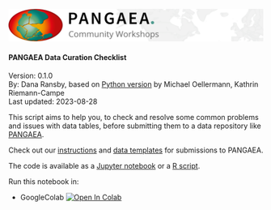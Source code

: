 ![PANGAEA Logo](../../banner.png)

#### PANGAEA Data Curation Checklist
Version: 0.1.0<br>
By: Dana Ransby, based on [Python version](../../Python/Data_curation_checklist)  by Michael Oellermann, Kathrin Riemann-Campe<br>
Last updated: 2023-08-28

This script aims to help you, to check and resolve some common problems and issues with data tables, before submitting them to a data repository like [PANGAEA](https://www.pangaea.de/submit/).

Check out our [instructions](https://wiki.pangaea.de/wiki/Data_submission) and [data templates](https://wiki.pangaea.de/wiki/Best_practice_manuals_and_templates) for submissions to PANGAEA.

The code is available as a [Jupyter notebook](Data_Curation_Checklist.ipynb) or a [R script](Data_curation_checklist.R).

Run this notebook in:
* GoogleColab <a target="_blank" href="https://colab.research.google.com/github/pangaea-data-publisher/community-workshop-material/blob/master/R/Data_curation_checklist/Data_Curation_Checklist.ipynb">
  <img src="https://colab.research.google.com/assets/colab-badge.svg" alt="Open In Colab"/>
</a>
